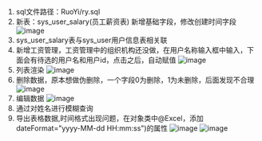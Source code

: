 1. sql文件路径：RuoYi/ry.sql
2. 新表：sys_user_salary(员工薪资表) 新增基础字段，修改创建时间字段
![image](http://115.159.82.96/group1/M00/00/00/rBEADl-_nMWARfC2AAD3uFbEHR8189.png)
3. sys_user_salary表与sys_user用户信息表相关联
4. 新增工资管理，工资管理中的组织机构还没做，在用户名称输入框中输入，下面会有待选的用户名和用户id，点击之后，自动赋值
![image](http://115.159.82.96/group1/M00/00/00/rBEADl-_nPiAUYbfAACSO00J4VM049.png)
5. 列表渲染
![image](http://115.159.82.96/group1/M00/00/00/rBEADl-_nSKAeYufAAENiab7kwE424.png)
6. 删除数据，原本想做伪删除，一个字段0为删除，1为未删除，后面发现不合理
![image](http://115.159.82.96/group1/M00/00/00/rBEADl-_nT-AHcIoAAFJrnXtin4938.png)
7. 编辑数据
![image](http://115.159.82.96/group1/M00/00/00/rBEADl-_nVmASSDTAAEdgQs41A4595.png)
8. 通过对姓名进行模糊查询
9. 导出表格数据,时间格式出现问题，在对象类中@Excel，添加dateFormat="yyyy-MM-dd HH:mm:ss")的属性
![image](http://115.159.82.96/group1/M00/00/00/rBEADl-_nYiARRZbAAJIYQYhZOE666.png)
![image](http://115.159.82.96/group1/M00/00/00/rBEADl-_nZuAMXvfAAJKNJ4oHQ0283.png)
